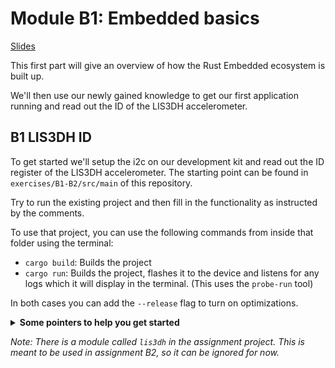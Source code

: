 # Module B1: Embedded basics

<a href="/slides/B1-basics-B2-drivers.pdf" target="_blank">Slides</a>

This first part will give an overview of how the Rust Embedded ecosystem is built up.

We'll then use our newly gained knowledge to get our first application running and read out the ID of the LIS3DH accelerometer.

## B1 LIS3DH ID

To get started we'll setup the i2c on our development kit and read out the ID register of the LIS3DH accelerometer.
The starting point can be found in `exercises/B1-B2/src/main` of this repository.

Try to run the existing project and then fill in the functionality as instructed by the comments.

To use that project, you can use the following commands from inside that folder using the terminal:
- `cargo build`: Builds the project
- `cargo run`: Builds the project, flashes it to the device and listens for any logs which it will display in the terminal. (This uses the `probe-run` tool)

In both cases you can add the `--release` flag to turn on optimizations.

<details>
    <summary><b>Some pointers to help you get started</b></summary>

- You can find the documentation on the HAL here on [docs.rs](https://docs.rs/nrf52840-hal/latest/nrf52840_hal/). This website aggregates documentation on virtually every crate published on <https://crates.io>.
- To find out how to configure I2C for the nRF52840: [nrf-hal TWIM demo example](https://github.com/nrf-rs/nrf-hal/blob/master/examples/twim-demo/src/main.rs). Note that this example is based on a runtime called RTIC, which we are not using here. Therefore, you cannot simply copy the code into your source file. Wherever you see `ctx.device` in the example code, you can replace it with `dp`. It's the same thing.
- You can find the LIS3DH data sheet here: <https://www.st.com/resource/en/datasheet/lis3dh.pdf>. You can find the device ID in the `WHO_AM_I` register, at register address `0x0F`. Depending on which exact LIS3DH breakout board you are using, you will need to use either `0x18` or `0x19` to address the LIS3DH
- Use the [`Twim::write_then_read`](https://docs.rs/nrf52840-hal/latest/nrf52840_hal/twim/struct.Twim.html#method.write_then_read) method to first write the device address, then write the register address, and then read its contents into a buffer. 
</details>


*Note: There is a module called `lis3dh` in the assignment project. This is meant to be used in assignment B2, so it can be ignored for now.*

